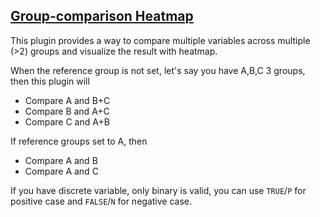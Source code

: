 ## [Group-comparison Heatmap](/basic/group-comparison)

This plugin provides a way to compare multiple variables across multiple (>2) groups and visualize the result with heatmap.

When the reference group is not set, let's say you have A,B,C 3 groups, then this plugin will

- Compare A and B+C
- Compare B and A+C
- Compare C and A+B

If reference groups set to A, then

- Compare A and B
- Compare A and C

If you have discrete variable, only binary is valid, you can use `TRUE`/`P` for positive
case and `FALSE`/`N` for negative case.

